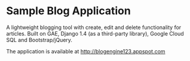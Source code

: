 # Sample Blog Application

A lightweight blogging tool with create, edit and delete functionality for articles. Built on GAE, 
Django 1.4 (as a third-party library), Google Cloud SQL and Bootstrap/jQuery.

The application is available at http://blogengine123.appspot.com

